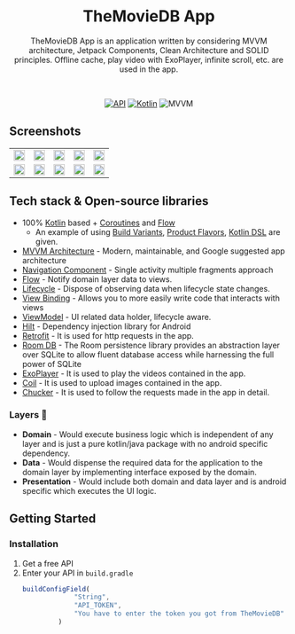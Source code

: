 <h1 align="center">TheMovieDB App</h1>
<p align="center">  
TheMovieDB App is an application written by considering MVVM architecture, Jetpack Components, Clean Architecture and SOLID principles. Offline cache, play video with ExoPlayer, infinite scroll, etc. are used in the app.
  </p>
</br>

<p align="center">
  <a href="https://android-arsenal.com/api?level=21"><img alt="API" src="https://img.shields.io/badge/Android API-24%2B-brightgreen.svg?style=flat"/></a>
  <a href="https://kotlinlang.org"><img alt="Kotlin" src="https://img.shields.io/badge/Kotlin-1.8.21-blue"/></a>
  <img alt="MVVM" src="https://img.shields.io/badge/MVVM-Architecture-purple"/>
</p>

## Screenshots
<table>
  <tr>
    <td><img src="https://github.com/Mehmetth/TheMovieDB/assets/18207490/e5c5abc0-1964-493a-a925-958be944d74c" width="100%"></td>
    <td><img src="https://github.com/Mehmetth/TheMovieDB/assets/18207490/a8747db9-cfa8-4282-99af-a12b4ea5f970" width="100%"></td>
    <td><img src="https://github.com/Mehmetth/TheMovieDB/assets/18207490/5a3f734f-a0f3-4e7f-b11e-b754e260c7ec" width="100%"></td>
    <td><img src="https://github.com/Mehmetth/TheMovieDB/assets/18207490/f3a455e0-e870-4a2d-b6df-78e819ec0ddf" width="100%"></td>
    <td><img src="https://github.com/Mehmetth/TheMovieDB/assets/18207490/b6b358f4-a0f4-43d3-ad4a-2959347b2e6c" width="100%"></td>
  </tr>  
  <tr>
    <td><img src="https://github.com/Mehmetth/TheMovieDB/assets/18207490/d87543b2-696c-4a4e-8e40-cf3eaaa9b682" width="100%"></td>
    <td><img src="https://github.com/Mehmetth/TheMovieDB/assets/18207490/9d006479-8811-47cf-92a6-db4bd660c71e" width="100%"></td>
    <td><img src="https://github.com/Mehmetth/TheMovieDB/assets/18207490/67573974-0a24-495e-8ad5-93947c6ddc10" width="100%"></td>
    <td><img src="https://github.com/Mehmetth/TheMovieDB/assets/18207490/379aef80-5181-4d16-8b51-e467d33d805b" width="100%"></td>
    <td><img src="https://github.com/Mehmetth/TheMovieDB/assets/18207490/ea510d55-ce5d-4a60-8def-72dc5dbc5782" width="100%"></td>
  </tr>  
</table>


## Tech stack & Open-source libraries
- 100% [Kotlin](https://kotlinlang.org/) based + [Coroutines](https://github.com/Kotlin/kotlinx.coroutines) and [Flow](https://developer.android.com/kotlin/flow)
   - An example of using [Build Variants](https://developer.android.com/build/build-variants), [Product Flavors](https://developer.android.com/reference/tools/gradle-api/7.4/com/android/build/api/dsl/ProductFlavor), [Kotlin DSL](https://developer.android.com/build/migrate-to-kotlin-dsl) are given.
- [MVVM Architecture](https://developer.android.com/jetpack/guide) - Modern, maintainable, and Google suggested app architecture
- [Navigation Component](https://developer.android.com/guide/navigation) - Single activity multiple fragments approach
- [Flow](https://developer.android.com/kotlin/flow/stateflow-and-sharedflow) - Notify domain layer data to views.
- [Lifecycle](https://developer.android.com/topic/libraries/architecture/lifecycle) - Dispose of observing data when lifecycle state changes.
- [View Binding](https://developer.android.com/topic/libraries/view-binding) - Allows you to more easily write code that interacts with views
- [ViewModel](https://developer.android.com/topic/libraries/architecture/viewmodel) - UI related data holder, lifecycle aware.
- [Hilt](https://developer.android.com/training/dependency-injection/hilt-android) - Dependency injection library for Android
- [Retrofit](https://square.github.io/retrofit/) - It is used for http requests in the app.
- [Room DB](https://developer.android.com/training/data-storage/room) - The Room persistence library provides an abstraction layer over SQLite to allow fluent database access while harnessing the full power of SQLite
- [ExoPlayer](https://exoplayer.dev/) - It is used to play the videos contained in the app.
- [Coil](https://coil-kt.github.io/coil/) - It is used to upload images contained in the app.
- [Chucker](https://github.com/ChuckerTeam/chucker) - It is used to follow the requests made in the app in detail.

### Layers :bookmark_tabs:
- **Domain** - Would execute business logic which is independent of any layer and is just a pure kotlin/java package with no android specific dependency.
- **Data** - Would dispense the required data for the application to the domain layer by implementing interface exposed by the domain.
- **Presentation** - Would include both domain and data layer and is android specific which executes the UI logic.

<!-- GETTING STARTED -->
## Getting Started

### Installation

1. Get a free API
2. Enter your API in `build.gradle`
   ```js
   buildConfigField(
                "String",
                "API_TOKEN",
                "You have to enter the token you got from TheMovieDB"
            )
   ```
